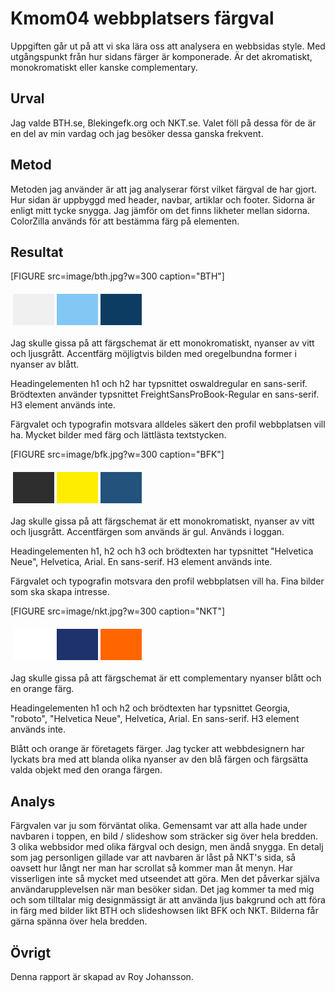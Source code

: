 ---
---
Kmom04 webbplatsers färgval
=========================

Uppgiften går ut på att vi ska lära oss att analysera en webbsidas style.
Med utgångspunkt från hur sidans färger är komponerade. Är det akromatiskt, monokromatiskt eller kanske complementary.

Urval
-----------------------

Jag valde BTH.se, Blekingefk.org och NKT.se. Valet föll på dessa för de är en del av min vardag och jag besöker dessa ganska frekvent.

Metod
-----------------------

Metoden jag använder är att jag analyserar först vilket färgval de har gjort. Hur sidan är uppbyggd med header, navbar, artiklar och footer. Sidorna är enligt mitt tycke snygga. Jag jämför om det finns likheter mellan sidorna. ColorZilla används för att bestämma färg på elementen.

Resultat
-----------------------

[FIGURE src=image/bth.jpg?w=300 caption="BTH"]
<table style="border-spacing: 4px; border-collapse: separate">
<tr>
<td style="height: 50px; width: 50px; background-color: #f0f0f0">
<td style="height: 50px; width: 50px; background-color: #83c7f5">
<td style="height: 50px; width: 50px; background-color: #0d3c63">
</tr>
</table>

Jag skulle gissa på att färgschemat är ett monokromatiskt, nyanser av vitt och ljusgrått.
Accentfärg möjligtvis bilden med oregelbundna former i nyanser av blått.

Headingelementen h1 och h2 har typsnittet oswaldregular en sans-serif.
Brödtexten använder typsnittet FreightSansProBook-Regular en sans-serif.
H3 element används inte.

Färgvalet och typografin motsvara alldeles säkert den profil webbplatsen vill ha. Mycket bilder med färg
och lättlästa textstycken.

[FIGURE src=image/bfk.jpg?w=300 caption="BFK"]
<table style="border-spacing: 4px; border-collapse: separate">
<tr>
<td style="height: 50px; width: 50px; background-color: #2e2e2e">
<td style="height: 50px; width: 50px; background-color: #ffed00">
<td style="height: 50px; width: 50px; background-color: #23527c">
</tr>
</table>

Jag skulle gissa på att färgschemat är ett monokromatiskt, nyanser av vitt och ljusgrått.
Accentfärgen som används är gul. Används i loggan.

Headingelementen h1, h2 och h3 och brödtexten har typsnittet "Helvetica Neue", Helvetica, Arial.
En sans-serif. H3 element används inte.

Färgvalet och typografin motsvara den profil webbplatsen vill ha. Fina bilder som ska skapa intresse.


[FIGURE src=image/nkt.jpg?w=300 caption="NKT"]
<table style="border-spacing: 4px; border-collapse: separate">
<tr>
<td style="height: 50px; width: 50px; background-color: #ffffff">
<td style="height: 50px; width: 50px; background-color: #1e326e">
<td style="height: 50px; width: 50px; background-color: #FF6600">
</tr>
</table>

Jag skulle gissa på att färgschemat är ett complementary nyanser blått och en orange färg.

Headingelementen h1 och h2 och brödtexten har typsnittet Georgia, "roboto", "Helvetica Neue", Helvetica, Arial. En sans-serif. H3 element används inte.

Blått och orange är företagets färger. Jag tycker att webbdesignern har lyckats bra med att blanda olika nyanser av den blå färgen och färgsätta valda objekt med den oranga färgen.

Analys
-----------------------

Färgvalen var ju som förväntat olika. Gemensamt var att alla hade under navbaren i toppen, en
bild / slideshow som sträcker sig över hela bredden. 3 olika webbsidor med olika färgval och design, men
ändå snygga. En detalj som jag personligen gillade var att navbaren är låst på NKT's sida, så oavsett hur långt ner man har scrollat så kommer man åt menyn. Har visserligen inte så mycket med utseendet att göra. Men det påverkar själva användarupplevelsen när man besöker sidan. Det jag kommer ta med mig och som tilltalar mig designmässigt är att använda ljus bakgrund och att föra in färg med bilder likt BTH och slideshowsen likt BFK och NKT. Bilderna får gärna spänna över hela bredden.


Övrigt
-----------------------

Denna rapport är skapad av Roy Johansson.
